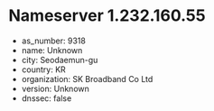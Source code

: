 # Nameserver 1.232.160.55

* as_number: 9318
* name: Unknown
* city: Seodaemun-gu
* country: KR
* organization: SK Broadband Co Ltd
* version: Unknown
* dnssec: false
